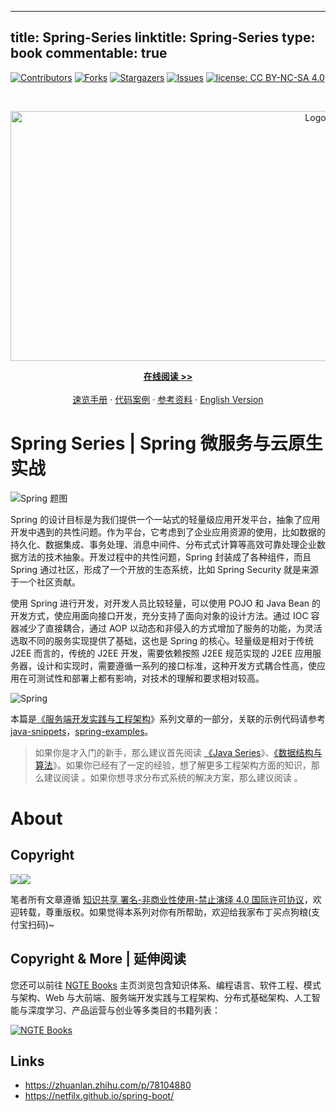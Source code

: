 
---
title: Spring-Series
linktitle: Spring-Series
type: book
commentable: true
---

[![Contributors][contributors-shield]][contributors-url]
[![Forks][forks-shield]][forks-url]
[![Stargazers][stars-shield]][stars-url]
[![Issues][issues-shield]][issues-url]
[![license: CC BY-NC-SA 4.0](https://img.shields.io/badge/license-CC%20BY--NC--SA%204.0-lightgrey.svg)][license-url]

<!-- PROJECT LOGO -->
<br />
<p align="center">
  <a href="https://github.com/wx-chevalier/Spring-Series">
    <img src="https://assets.ng-tech.icu/item/header.svg" alt="Logo" style="width: 100vw;height: 400px" />
  </a>

  <p align="center">
    <a href="https://ng-tech.icu/books/Spring-Series"><strong>在线阅读 >> </strong></a>
    <br />
    <br />
    <a href="https://github.com/wx-chevalier/Awesome-CheatSheets">速览手册</a>
    ·
    <a href="./examples">代码案例</a>
    ·
       <a href="https://github.com/wx-chevalier/Awesome-Lists">参考资料</a>
    ·
    <a href="./README.en.md">English Version</a>

  </p>
</p>

# Spring Series | Spring 微服务与云原生实战

![Spring 题图](https://s2.ax1x.com/2019/09/03/nFQaut.png)

Spring 的设计目标是为我们提供一个一站式的轻量级应用开发平台，抽象了应用开发中遇到的共性问题。作为平台，它考虑到了企业应用资源的使用，比如数据的持久化、数据集成、事务处理、消息中间件、分布式式计算等高效可靠处理企业数据方法的技术抽象。开发过程中的共性问题，Spring 封装成了各种组件，而且 Spring 通过社区，形成了一个开放的生态系统，比如 Spring Security 就是来源于一个社区贡献。

使用 Spring 进行开发，对开发人员比较轻量，可以使用 POJO 和 Java Bean 的开发方式，使应用面向接口开发，充分支持了面向对象的设计方法。通过 IOC 容器减少了直接耦合，通过 AOP 以动态和非侵入的方式增加了服务的功能，为灵活选取不同的服务实现提供了基础，这也是 Spring 的核心。轻量级是相对于传统 J2EE 而言的，传统的 J2EE 开发，需要依赖按照 J2EE 规范实现的 J2EE 应用服务器，设计和实现时，需要遵循一系列的接口标准，这种开发方式耦合性高，使应用在可测试性和部署上都有影响，对技术的理解和要求相对较高。

![Spring](https://s2.ax1x.com/2019/09/03/nkYetx.png)

本篇是[《服务端开发实践与工程架构](https://ng-tech.icu/books/Backend-Series/#/)》系列文章的一部分，关联的示例代码请参考 [java-snippets](https://github.com/Dev-Snippets/java-snippets)，[spring-examples](https://github.com/BE-Kits/spring-snippets)。

> 如果你是才入门的新手，那么建议首先阅读 [《Java Series]()》、[《数据结构与算法]()》。如果你已经有了一定的经验，想了解更多工程架构方面的知识，那么建议阅读 []()。如果你想寻求分布式系统的解决方案，那么建议阅读 []()。

# About

## Copyright

<img src="https://img.shields.io/badge/License-CC%20BY--NC--SA%204.0-lightgrey.svg"/><img src="https://parg.co/bDm" />

笔者所有文章遵循 [知识共享 署名-非商业性使用-禁止演绎 4.0 国际许可协议](https://creativecommons.org/licenses/by-nc-nd/4.0/deed.zh)，欢迎转载，尊重版权。如果觉得本系列对你有所帮助，欢迎给我家布丁买点狗粮(支付宝扫码)~

## Copyright & More | 延伸阅读

您还可以前往 [NGTE Books](https://ng-tech.icu/books-gallery/) 主页浏览包含知识体系、编程语言、软件工程、模式与架构、Web 与大前端、服务端开发实践与工程架构、分布式基础架构、人工智能与深度学习、产品运营与创业等多类目的书籍列表：

[![NGTE Books](https://s2.ax1x.com/2020/01/18/19uXtI.png)](https://ng-tech.icu/books-gallery/)

## Links

- https://zhuanlan.zhihu.com/p/78104880
- https://netfilx.github.io/spring-boot/

<!-- MARKDOWN LINKS & IMAGES -->
<!-- https://www.markdownguide.org/basic-syntax/#reference-style-links -->

[contributors-shield]: https://img.shields.io/github/contributors/wx-chevalier/Spring-Series.svg?style=flat-square
[contributors-url]: https://github.com/wx-chevalier/Spring-Series/graphs/contributors
[forks-shield]: https://img.shields.io/github/forks/wx-chevalier/Spring-Series.svg?style=flat-square
[forks-url]: https://github.com/wx-chevalier/Spring-Series/network/members
[stars-shield]: https://img.shields.io/github/stars/wx-chevalier/Spring-Series.svg?style=flat-square
[stars-url]: https://github.com/wx-chevalier/Spring-Series/stargazers
[issues-shield]: https://img.shields.io/github/issues/wx-chevalier/Spring-Series.svg?style=flat-square
[issues-url]: https://github.com/wx-chevalier/Spring-Series/issues
[license-shield]: https://img.shields.io/github/license/wx-chevalier/Spring-Series.svg?style=flat-square
[license-url]: https://github.com/wx-chevalier/Spring-Series/blob/master/LICENSE.txt

    
